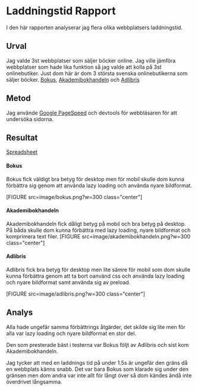 Laddningstid Rapport
=======================

I den här rapporten analyserar jag flera olika webbplatsers laddningstid.

Urval
-----------------------

Jag valde 3st webbplatser som säljer böcker online. Jag ville jämföra webbplatser som hade lika funktion så jag valde att kolla på 3st onlinebutiker. Just dom här är dom 3 största svenska onlinebutikerna som säljer böcker. [Bokus](https://www.bokus.com/), [Akademibokhandeln](https://www.akademibokhandeln.se/) och [Adlibris](https://www.adlibris.com/)

Metod
-----------------------
Jag använde [Google PageSpeed](https://developers.google.com/speed/pagespeed/insights/) och devtools för webbläsaren för att undersöka sidorna.


Resultat
-----------------------
[Spreadsheet](https://docs.google.com/spreadsheets/d/1fQwdmAou7xoXZbzxnre8L3Z_4enE6V4ptQpOavICgr0/edit?usp=sharing)



####  Bokus

Bokus fick väldigt bra betyg för desktop men för mobil skulle dom kunna förbättra sig genom att använda lazy loading och använda nyare bildformat.

[FIGURE src=image/bokus.png?w=300 class="center"]


#### Akademibokhandeln

Akademibokhandeln fick dåligt betyg på mobil och bra betyg på desktop. På båda skulle dom kunna förbättra med lazy loading, nyare bildformat och komprimera text filer.
[FIGURE src=image/akademibokhandeln.png?w=300 class="center"]


#### Adlibris

Adlibris fick bra betyg för desktop men lite sämre för mobil som dom skulle kunna förbättra genom att ta bort oanvänd css och använda lazy loading och nyare bildformat samt använda sig av preload.

[FIGURE src=image/adlibris.png?w=300 class="center"]


Analys
-----------------------

Alla hade ungefär samma förbättrings åtgärder, det skilde sig lite men för alla var lazy loading och nyare bildformat en stor del.

Den som presterade bäst i testerna var Bokus följt av Adlibris och sist kom Akademibokhandeln.

Jag tycker att med en laddnings tid på under 1.5s är ungefär den gräns då en webbplats känns snabb. Det var bara Bokus som klarade sig under den gränsen men dom andra var inte allt för långt över så dom kändes ändå inte överdrivet långsamma.
